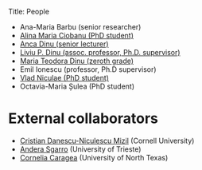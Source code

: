 ﻿Title: People

- Ana-Maria Barbu (senior researcher)
- [Alina Maria Ciobanu (PhD student)](/people/alina.html)
- [Anca Dinu (senior lecturer)](/people/anca.html)
- [Liviu P. Dinu (assoc. professor, Ph.D. supervisor)](/people/liviu.html)
- [Maria Teodora Dinu (zeroth grade)](/people/maria.html)
- Emil Ionescu (professor, Ph.D supervisor)
- [Vlad Niculae (PhD student)](http://vene.ro/)
- Octavia-Maria Șulea (PhD student)

# External collaborators
- [Cristian Danescu-Niculescu Mizil](http://www.mpi-sws.org/~cristian/) (Cornell University)
- [Andera Sgarro](http://www.dmi.units.it/~sgarro/) (University of Trieste)
- [Cornelia Caragea](http://www.cse.unt.edu/~ccaragea/research.html) (University of North Texas)
